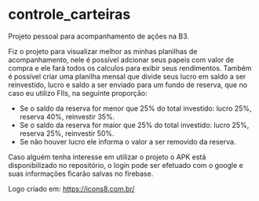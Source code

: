 # controle_carteiras

Projeto pessoal para acompanhamento de ações na B3.

Fiz o projeto para visualizar melhor as minhas planilhas de acompanhamento, nele é possível adcionar seus papeis com valor de compra e ele fará todos os calculos para exibir seus rendimentos.
Também é possível criar uma planilha mensal que divide seus lucro em saldo a ser reinvestido, lucro e saldo a ser enviado para um fundo de reserva, que no caso eu utilizo FIIs, na seguinte proporção: 
  - Se o saldo da reserva for menor que 25% do total investido: lucro 25%, reserva 40%, reinvestir 35%.
  - Se o saldo da reserva for maior que 25% do total investido: lucro 25%, reserva 25%, reinvestir 50%.
  - Se não houver lucro ele informa o valor a ser removido da reserva.
  
Caso alguém tenha interesse em utilizar o projeto o APK está disponibilizado no repositório, o login pode ser efetuado com o google e suas informações ficarão salvas no firebase.

Logo criado em: https://icons8.com.br/

